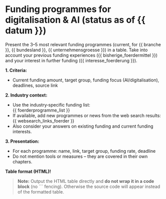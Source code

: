 # Funding programmes for digitalisation & AI (status as of {{ datum }})

Present the 3–5 most relevant funding programmes (current, for {{ branche }}, {{ bundesland }}, {{ unternehmensgroesse }}) in a table. Take into account your previous funding experiences ({{ bisherige_foerdermittel }}) and your interest in further funding ({{ interesse_foerderung }}).

**1. Criteria:**  
- Current funding amount, target group, funding focus (AI/digitalisation), deadlines, source link

**2. Industry context:**  
- Use the industry‑specific funding list:  
  {{ foerderprogramme_list }}
- If available, add new programmes or news from the web search results:  
  {{ websearch_links_foerder }}
 - Also consider your answers on existing funding and current funding interests.

**3. Presentation:**  
- For each programme: name, link, target group, funding rate, deadline
- Do not mention tools or measures – they are covered in their own chapters.

**Table format (HTML)!**

> **Note:** Output the HTML table directly and **do not wrap it in a code block** (no ``` fencing). Otherwise the source code will appear instead of the formatted table.
